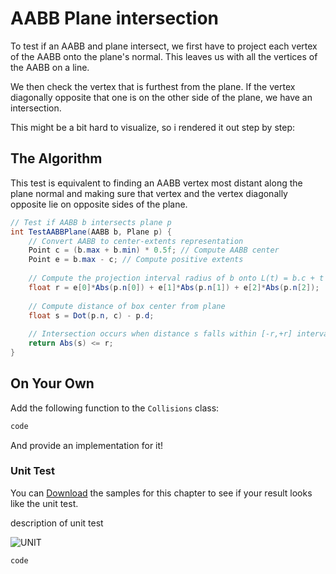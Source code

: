 # AABB Plane intersection

To test if an AABB and plane intersect, we first have to project each vertex of the AABB onto the plane's normal. This leaves us with all the vertices of the AABB on a line.

We then check the vertex that is furthest from the plane. If the vertex diagonally opposite that one is on the other side of the plane, we have an intersection. 

This might be a bit hard to visualize, so i rendered it out step by step:



## The Algorithm

This test is equivalent to finding an AABB vertex most distant along the plane
normal and making sure that vertex and the vertex diagonally opposite lie on opposite
sides of the plane.

```cs
// Test if AABB b intersects plane p
int TestAABBPlane(AABB b, Plane p) {
    // Convert AABB to center-extents representation
    Point c = (b.max + b.min) * 0.5f; // Compute AABB center
    Point e = b.max - c; // Compute positive extents
    
    // Compute the projection interval radius of b onto L(t) = b.c + t * p.n
    float r = e[0]*Abs(p.n[0]) + e[1]*Abs(p.n[1]) + e[2]*Abs(p.n[2]);
    
    // Compute distance of box center from plane
    float s = Dot(p.n, c) - p.d;
    
    // Intersection occurs when distance s falls within [-r,+r] interval
    return Abs(s) <= r;
}
```

## On Your Own

Add the following function to the ```Collisions``` class:

```cs
code
```

And provide an implementation for it!

### Unit Test

You can [Download](../Samples/SAMPLE.rar) the samples for this chapter to see if your result looks like the unit test.

description of unit test

![UNIT](image)

```cs
code
```